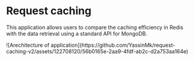# Request caching  
This application allows users to compare the caching efficiency in Redis with the data retrieval using a standard API for MongoDB.
<div algin="center" >
  ![Arechitecture of application](https://github.com/YassinMk/request-caching-v2/assets/122708120/56b0165e-2aa9-4fdf-ab2c-d2a753aa164e)
</div>
